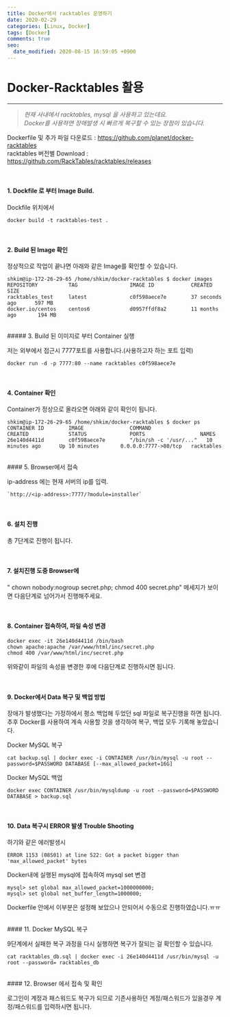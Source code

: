 ```yaml
---
title: Docker에서 racktables 운영하기
date: 2020-02-29
categories: [Linux, Docker]
tags: [Docker]
comments: true
seo:
  date_modified: 2020-08-15 16:59:05 +0900
---
```


# Docker-Racktables 활용
---
>*현재 사내에서 racktables, mysql 을 사용하고 있는데요.*  
>*Docker를 사용하면 장애발생 시 빠르게 복구할 수 있는 장점이 있습니다.*


Dockerfile 및 추가 파일 다운로드 : <https://github.com/planet/docker-racktables>  
racktables 버전별 Download : <https://github.com/RackTables/racktables/releases>

<br>

#### 1. Dockfile 로 부터 Image Build.

Dockfile 위치에서
```
docker build -t racktables-test .
```

<br>

#### 2. Build 된 Image 확인

정상적으로 작업이 끝나면 아래와 같은 Image를 확인할 수 있습니다.

```
shkim@ip-172-26-29-65 /home/shkim/docker-racktables $ docker images
REPOSITORY          TAG                 IMAGE ID            CREATED             SIZE
racktables_test     latest              c0f598aece7e        37 seconds ago      597 MB
docker.io/centos    centos6             d0957ffdf8a2        11 months ago       194 MB
```

<br>
##### 3. Build 된 이미지로 부터 Container 실행

저는 외부에서 접근시 7777포트를 사용합니다.(사용하고자 하는 포트 입력)

```
docker run -d -p 7777:80 --name racktables c0f598aece7e
```

<br>

#### 4. Container 확인

Container가 정상으로 올라오면 아래와 같이 확인이 됩니다.

```
shkim@ip-172-26-29-65 /home/shkim/docker-racktables $ docker ps
CONTAINER ID        IMAGE               COMMAND                  CREATED             STATUS              PORTS                  NAMES
26e140d4411d        c0f598aece7e        "/bin/sh -c '/usr/..."   10 minutes ago      Up 10 minutes       0.0.0.0:7777->80/tcp   racktables
```


<br>
#### 5. Browser에서 접속

ip-address 에는 현재 서버의 ip를 입력.

```
`http://<ip-address>:7777/?module=installer`
```

<br>

#### 6. 설치 진행

총 7단계로 진행이 됩니다.

<br>

#### 7. 설치진행 도중 Browser에

" chown nobody:nogroup secret.php; chmod 400 secret.php" 메세지가 보이면 다음단계로 넘어가서 진행해주세요.

<br>

#### 8. Container 접속하여, 파일 속성 변경

```
docker exec -it 26e140d4411d /bin/bash
chown apache:apache /var/www/html/inc/secret.php
chmod 400 /var/www/html/inc/secret.php
```
위와같이 파일의 속성을 변경한 후에 다음단계로 진행하시면 됩니다.

<br>

#### 9. Docker에서 Data 복구 및 백업 방법

장애가 발생했다는 가정하에서 평소 백업해 두었던 sql 파일로 복구진행을 하면 됩니다.  
추후 Docker를 사용하여 계속 사용할 것을 생각하여 복구, 백업 모두 기록해 놓았습니다.

Docker MySQL 복구

```
cat backup.sql | docker exec -i CONTAINER /usr/bin/mysql -u root --password=$PASSWORD DATABASE [--max_allowed_packet=16G]
```

Docker MySQL 백업

```
docker exec CONTAINER /usr/bin/mysqldump -u root --password=$PASSWORD DATABASE > backup.sql
```

<br>

#### 10. Data 복구시 ERROR 발생 Trouble Shooting

하기와 같은 에러발생시

```
ERROR 1153 (08S01) at line 522: Got a packet bigger than 'max_allowed_packet' bytes
```
Docker내에 실행된 mysql에 접속하여 mysql set 변경

```
mysql> set global max_allowed_packet=1000000000;
mysql> set global net_buffer_length=1000000;
```

Dockerfile 안에서 이부분은 설정해 보았으나 안되어서 수동으로 진행하였습니다.ㅠㅠ

<br>
#### 11. Docker MySQL 복구

9단계에서 실패한 복구 과정을 다시 실행하면 복구가 잘되는 걸 확인할 수 있습니다.

```
cat racktables_db.sql | docker exec -i 26e140d4411d /usr/bin/mysql -u root --password= racktables_db
```

<br>
#### 12. Browser 에서 접속 및 확인

로그인이 계정과 패스워드도 복구가 되므로 기존사용하던 계정/패스워드가 있을경우 계정/패스워드를 입력하시면 됩니다.
